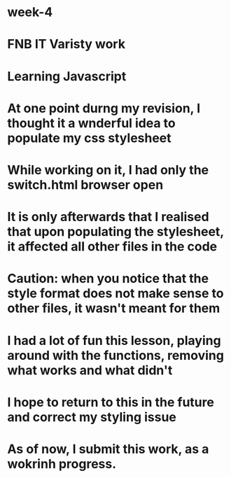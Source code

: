 # week-4

# FNB IT Varisty work
# Learning Javascript

# At one point durng my revision, I thought it a wnderful idea to populate my css stylesheet
# While working on it, I had only the switch.html browser open
# It is only afterwards that I realised that upon populating the stylesheet, it affected all other files in the code
# Caution: when you notice that the style format does not make sense to other files, it wasn't meant for them
# I had a lot of fun this lesson, playing around with the functions, removing what works and what didn't
# I hope to return to this in the future and correct my styling issue
# As of now, I submit this work, as a wokrinh progress.
